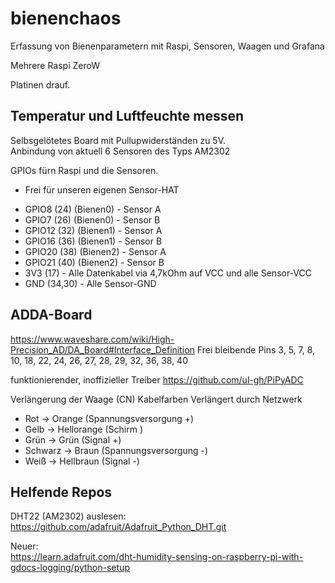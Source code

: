 # bienenchaos
Erfassung von Bienenparametern mit Raspi, Sensoren, Waagen und Grafana

Mehrere Raspi ZeroW

Platinen drauf.

## Temperatur und Luftfeuchte messen

Selbsgelötetes Board mit Pullupwiderständen zu 5V.  
Anbindung von aktuell 6 Sensoren des Typs AM2302

GPIOs fürn Raspi und die Sensoren.
- Frei für unseren eigenen Sensor-HAT
* GPIO8 (24)   (Bienen0) - Sensor A
* GPIO7 (26)   (Bienen0) - Sensor B
* GPIO12 (32)   (Bienen1) - Sensor A
* GPIO16 (36)   (Bienen1) - Sensor B
* GPIO20 (38)   (Bienen2) - Sensor A
* GPIO21 (40)   (Bienen2) - Sensor B
* 3V3 (17) - Alle Datenkabel via 4,7kOhm auf VCC und alle Sensor-VCC
* GND (34,30) - Alle Sensor-GND



## ADDA-Board
https://www.waveshare.com/wiki/High-Precision_AD/DA_Board#Interface_Definition
Frei bleibende Pins
3, 5, 7, 8, 10, 18, 22, 24, 26, 27, 28, 29, 32, 36, 38, 40

funktionierender, inoffizieller Treiber
https://github.com/ul-gh/PiPyADC


Verlängerung der Waage (CN) Kabelfarben
Verlängert durch Netzwerk
* Rot -> Orange  (Spannungsversorgung +)
* Gelb -> Hellorange  (Schirm )
* Grün -> Grün   (Signal +)
* Schwarz -> Braun  (Spannungsversorgung -)
* Weiß -> Hellbraun (Signal -)


## Helfende Repos

DHT22 (AM2302) auslesen:  
https://github.com/adafruit/Adafruit_Python_DHT.git

Neuer:  
https://learn.adafruit.com/dht-humidity-sensing-on-raspberry-pi-with-gdocs-logging/python-setup
